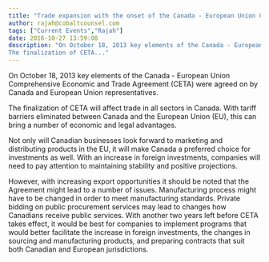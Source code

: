 ```yaml
---
title: "Trade expansion with the onset of the Canada - European Union Comprehensive Economic and Trade Agreement"
author: rajah@cobaltcounsel.com
tags: ["Current Events","Rajah"]
date: 2016-10-27 13:59:08
description: "On October 18, 2013 key elements of the Canada - European Union Comprehensive Economic and Trade Agreement (CETA) were agreed on by Canada and European Union representatives.
The finalization of CETA..."
---
```


On October 18, 2013 key elements of the Canada - European Union Comprehensive Economic and Trade Agreement (CETA) were agreed on by Canada and European Union representatives.

The finalization of CETA will affect trade in all sectors in Canada. With tariff barriers eliminated between Canada and the European Union (EU), this can bring a number of economic and legal advantages.

Not only will Canadian businesses look forward to marketing and distributing products in the EU, it will make Canada a preferred choice for investments as well. With an increase in foreign investments, companies will need to pay attention to maintaining stability and positive projections.

However, with increasing export opportunities it should be noted that the Agreement might lead to a number of issues.
 Manufacturing process might have to be changed in order to meet manufacturing standards. Private bidding on public procurement services may lead to changes how Canadians receive public services.
With another two years left before CETA takes effect, it would be best for companies to implement programs that would better facilitate the increase in foreign investments, the changes in sourcing and manufacturing products, and preparing contracts that suit both Canadian and European jurisdictions.
